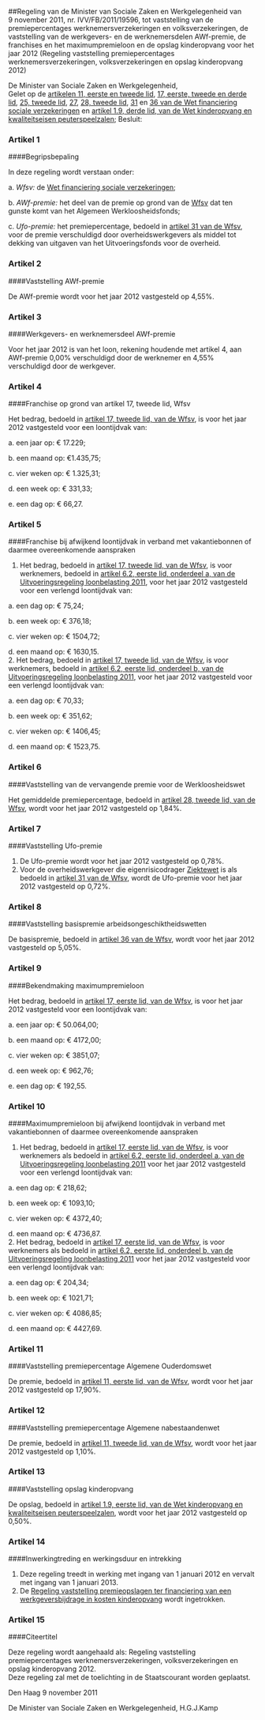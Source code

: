 <meta http-equiv='Content-Type' content='text/html; charset=utf-8' />

##Regeling van de Minister van Sociale Zaken en Werkgelegenheid van 9 november 2011, nr. IVV/FB/2011/19596, tot vaststelling van de premiepercentages werknemersverzekeringen en volksverzekeringen, de vaststelling van de werkgevers- en de werknemersdelen AWf-premie, de franchises en het maximumpremieloon en de opslag kinderopvang voor het jaar 2012 (Regeling vaststelling premiepercentages werknemersverzekeringen, volksverzekeringen en opslag kinderopvang 2012)

De Minister van Sociale Zaken en Werkgelegenheid,  
Gelet op de [artikelen 11, eerste en tweede lid](../../../../../../../wet/wet/financiering/sociale/verzekeringen/BWBR0017745/README.md), [17, eerste, tweede en derde lid](../../../../../../../wet/wet/financiering/sociale/verzekeringen/BWBR0017745/README.md), [25, tweede lid](../../../../../../../wet/wet/financiering/sociale/verzekeringen/BWBR0017745/README.md), [27](../../../../../../../wet/wet/financiering/sociale/verzekeringen/BWBR0017745/README.md), [28, tweede lid](../../../../../../../wet/wet/financiering/sociale/verzekeringen/BWBR0017745/README.md), [31](../../../../../../../wet/wet/financiering/sociale/verzekeringen/BWBR0017745/README.md) en [36 van de Wet financiering sociale verzekeringen](../../../../../../../wet/wet/financiering/sociale/verzekeringen/BWBR0017745/README.md) en [artikel 1.9, derde lid, van de Wet kinderopvang en kwaliteitseisen peuterspeelzalen](../../../../../../../wet/wet/kinderopvang/BWBR0017017/README.md);
Besluit:    

### Artikel  1  

####Begripsbepaling

In deze regeling wordt verstaan onder: 

a. *Wfsv:* de [Wet financiering sociale verzekeringen](../../../../../../../wet/wet/financiering/sociale/verzekeringen/BWBR0017745/README.md);  

b. *AWf-premie:* het deel van de premie op grond van de [Wfsv](../../../../../../../wet/wet/financiering/sociale/verzekeringen/BWBR0017745/README.md) dat ten gunste komt van het Algemeen Werkloosheidsfonds;  

c. *Ufo-premie:* het premiepercentage, bedoeld in [artikel 31 van de Wfsv](../../../../../../../wet/wet/financiering/sociale/verzekeringen/BWBR0017745/README.md), voor de premie verschuldigd door overheidswerkgevers als middel tot dekking van uitgaven van het Uitvoeringsfonds voor de overheid.    

### Artikel  2  

####Vaststelling AWf-premie

De AWf-premie wordt voor het jaar 2012 vastgesteld op 4,55%.  

### Artikel  3  

####Werkgevers- en werknemersdeel AWf-premie

Voor het jaar 2012 is van het loon, rekening houdende met artikel 4, aan AWf-premie 0,00% verschuldigd door de werknemer en 4,55% verschuldigd door de werkgever.  

### Artikel  4  

####Franchise op grond van artikel 17, tweede lid, Wfsv

Het bedrag, bedoeld in [artikel 17, tweede lid, van de Wfsv](../../../../../../../wet/wet/financiering/sociale/verzekeringen/BWBR0017745/README.md), is voor het jaar 2012 vastgesteld voor een loontijdvak van: 

a. een jaar op: € 17.229;  

b. een maand op: €1.435,75;  

c. vier weken op: € 1.325,31;  

d. een week op: € 331,33;  

e. een dag op: € 66,27.    

### Artikel  5  

####Franchise bij afwijkend loontijdvak in verband met vakantiebonnen of daarmee overeenkomende aanspraken

1.  Het bedrag, bedoeld in [artikel 17, tweede lid, van de Wfsv](../../../../../../../wet/wet/financiering/sociale/verzekeringen/BWBR0017745/README.md), is voor werknemers, bedoeld in [artikel 6.2, eerste lid, onderdeel a, van de Uitvoeringsregeling loonbelasting 2011](../../../../../../../ministeriele-regeling/uitvoeringsregeling/loonbelasting/2011/BWBR0028236/README.md), voor het jaar 2012 vastgesteld voor een verlengd loontijdvak van: 

a. een dag op: € 75,24;  

b. een week op: € 376,18;  

c. vier weken op: € 1504,72;  

d. een maand op: € 1630,15.     
2.  Het bedrag, bedoeld in [artikel 17, tweede lid, van de Wfsv](../../../../../../../wet/wet/financiering/sociale/verzekeringen/BWBR0017745/README.md), is voor werknemers, bedoeld in [artikel 6.2, eerste lid, onderdeel b, van de Uitvoeringsregeling loonbelasting 2011](../../../../../../../ministeriele-regeling/uitvoeringsregeling/loonbelasting/2011/BWBR0028236/README.md), voor het jaar 2012 vastgesteld voor een verlengd loontijdvak van: 

a. een dag op: € 70,33;  

b. een week op: € 351,62;  

c. vier weken op: € 1406,45;  

d. een maand op: € 1523,75.     

### Artikel  6  

####Vaststelling van de vervangende premie voor de Werkloosheidswet

Het gemiddelde premiepercentage, bedoeld in [artikel 28, tweede lid, van de Wfsv](../../../../../../../wet/wet/financiering/sociale/verzekeringen/BWBR0017745/README.md), wordt voor het jaar 2012 vastgesteld op 1,84%.  

### Artikel  7  

####Vaststelling Ufo-premie

1.  De Ufo-premie wordt voor het jaar 2012 vastgesteld op 0,78%.   
2.  Voor de overheidswerkgever die eigenrisicodrager [Ziektewet](../../../../../../../wet/ziektewet/BWBR0001888/README.md) is als bedoeld in [artikel 31 van de Wfsv](../../../../../../../wet/wet/financiering/sociale/verzekeringen/BWBR0017745/README.md), wordt de Ufo-premie voor het jaar 2012 vastgesteld op 0,72%.   

### Artikel  8  

####Vaststelling basispremie arbeidsongeschiktheidswetten

De basispremie, bedoeld in [artikel 36 van de Wfsv](../../../../../../../wet/wet/financiering/sociale/verzekeringen/BWBR0017745/README.md), wordt voor het jaar 2012 vastgesteld op 5,05%.  

### Artikel  9  

####Bekendmaking maximumpremieloon

Het bedrag, bedoeld in [artikel 17, eerste lid, van de Wfsv](../../../../../../../wet/wet/financiering/sociale/verzekeringen/BWBR0017745/README.md), is voor het jaar 2012 vastgesteld voor een loontijdvak van: 

a. een jaar op: € 50.064,00;  

b. een maand op: € 4172,00;  

c. vier weken op: € 3851,07;  

d. een week op: € 962,76;  

e. een dag op: € 192,55.    

### Artikel  10  

####Maximumpremieloon bij afwijkend loontijdvak in verband met vakantiebonnen of daarmee overeenkomende aanspraken

1.  Het bedrag, bedoeld in [artikel 17, eerste lid, van de Wfsv](../../../../../../../wet/wet/financiering/sociale/verzekeringen/BWBR0017745/README.md), is voor werknemers als bedoeld in [artikel 6.2, eerste lid, onderdeel a, van de Uitvoeringsregeling loonbelasting 2011](../../../../../../../ministeriele-regeling/uitvoeringsregeling/loonbelasting/2011/BWBR0028236/README.md) voor het jaar 2012 vastgesteld voor een verlengd loontijdvak van: 

a. een dag op: € 218,62;  

b. een week op: € 1093,10;  

c. vier weken op: € 4372,40;  

d. een maand op: € 4736,87.     
2.  Het bedrag, bedoeld in [artikel 17, eerste lid, van de Wfsv](../../../../../../../wet/wet/financiering/sociale/verzekeringen/BWBR0017745/README.md), is voor werknemers als bedoeld in [artikel 6.2, eerste lid, onderdeel b, van de Uitvoeringsregeling loonbelasting 2011](../../../../../../../ministeriele-regeling/uitvoeringsregeling/loonbelasting/2011/BWBR0028236/README.md) voor het jaar 2012 vastgesteld voor een verlengd loontijdvak van: 

a. een dag op: € 204,34;  

b. een week op: € 1021,71;  

c. vier weken op: € 4086,85;  

d. een maand op: € 4427,69.     

### Artikel  11  

####Vaststelling premiepercentage Algemene Ouderdomswet

De premie, bedoeld in [artikel 11, eerste lid, van de Wfsv](../../../../../../../wet/wet/financiering/sociale/verzekeringen/BWBR0017745/README.md), wordt voor het jaar 2012 vastgesteld op 17,90%.  

### Artikel  12  

####Vaststelling premiepercentage Algemene nabestaandenwet

De premie, bedoeld in [artikel 11, tweede lid, van de Wfsv](../../../../../../../wet/wet/financiering/sociale/verzekeringen/BWBR0017745/README.md), wordt voor het jaar 2012 vastgesteld op 1,10%.  

### Artikel  13  

####Vaststelling opslag kinderopvang

De opslag, bedoeld in [artikel 1.9, eerste lid, van de Wet kinderopvang en kwaliteitseisen peuterspeelzalen](../../../../../../../wet/wet/kinderopvang/BWBR0017017/README.md), wordt voor het jaar 2012 vastgesteld op 0,50%.  

### Artikel  14  

####Inwerkingtreding en werkingsduur en intrekking

1.  Deze regeling treedt in werking met ingang van 1 januari 2012 en vervalt met ingang van 1 januari 2013.   
2.  De [Regeling vaststelling premieopslagen ter financiering van een werkgeversbijdrage in kosten kinderopvang](../../../../../../../ministeriele-regeling/regeling/vaststelling/premieopslagen/ter/financiering/van/een/etc/BWBR0029090/README.md) wordt ingetrokken.   

### Artikel  15  

####Citeertitel

Deze regeling wordt aangehaald als: Regeling vaststelling premiepercentages werknemersverzekeringen, volksverzekeringen en opslag kinderopvang 2012.  
Deze regeling zal met de toelichting in de Staatscourant worden geplaatst.   

Den Haag 
9 november 2011   

De 
Minister van Sociale Zaken en Werkgelegenheid, 
H.G.J.Kamp   
